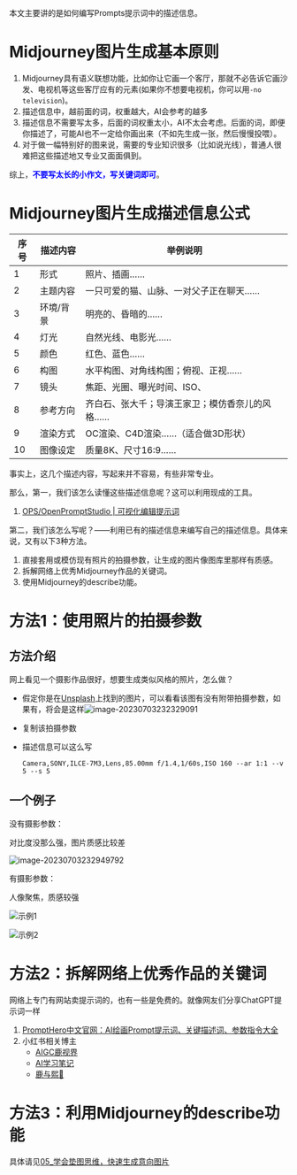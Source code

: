 本文主要讲的是如何编写Prompts提示词中的描述信息。

# Midjourney图片生成基本原则

1. Midjourney具有语义联想功能，比如你让它画一个客厅，那就不必告诉它画沙发、电视机等这些客厅应有的元素(如果你不想要电视机，你可以用`-no television`)。
2. 描述信息中，越前面的词，权重越大，AI会参考的越多
3. 描述信息不需要写太多，后面的词权重太小，AI不太会考虑。后面的词，即便你描述了，可能AI也不一定给你画出来（不如先生成一张，然后慢慢投喂）。
4. 对于做一幅特别好的图来说，需要的专业知识很多（比如说光线），普通人很难把这些描述地又专业又面面俱到。

综上，<strong style="color:blue;">不要写太长的小作文，写关键词即可</strong>。

# Midjourney图片生成描述信息公式

| 序号 | 描述内容  | 举例说明                                       |
| ---- | --------- | ---------------------------------------------- |
| 1    | 形式      | 照片、插画……                                   |
| 2    | 主题内容  | 一只可爱的猫、山脉、一对父子正在聊天……         |
| 3    | 环境/背景 | 明亮的、昏暗的……                               |
| 4    | 灯光      | 自然光线、电影光……                             |
| 5    | 颜色      | 红色、蓝色……                                   |
| 6    | 构图      | 水平构图、对角线构图；俯视、正视……             |
| 7    | 镜头      | 焦距、光圈、曝光时间、ISO、                    |
| 8    | 参考方向  | 齐白石、张大千；导演王家卫；模仿香奈儿的风格…… |
| 9    | 渲染方式  | OC渲染、C4D渲染……（适合做3D形状）              |
| 10   | 图像设定  | 质量8K、尺寸16:9……                             |

事实上，这几个描述内容，写起来并不容易，有些非常专业。

那么，第一，我们该怎么读懂这些描述信息呢？这可以利用现成的工具。

1. [OPS/OpenPromptStudio | 可视化编辑提示词](https://github.com/Moonvy/OpenPromptStudio)

   

第二，我们该怎么写呢？——利用已有的描述信息来编写自己的描述信息。具体来说，又有以下3种方法。

1. 直接套用或模仿现有照片的拍摄参数，让生成的图片像图库里那样有质感。
2. 拆解网络上优秀Midjourney作品的关键词。
3. 使用Midjourney的describe功能。

# 方法1：使用照片的拍摄参数

## 方法介绍

网上看见一个摄影作品很好，想要生成类似风格的照片，怎么做？

- 假定你是在[Unsplash](https://unsplash.com/photos/a-woman-walking-down-a-sidewalk-next-to-a-tall-building-tyoyJFQUp1c)上找到的图片，可以看看该图有没有附带拍摄参数，如果有，将会是这样![image-20230703232329091](https://picture-cloud-master.oss-cn-hangzhou.aliyuncs.com/img202307032323215.png)

- 复制该拍摄参数

- 描述信息可以这么写
  ```
  Camera,SONY,ILCE-7M3,Lens,85.00mm f/1.4,1/60s,ISO 160 --ar 1:1 --v 5 --s 5

## 一个例子

没有摄影参数：

对比度没那么强，图片质感比较差

![image-20230703232949792](https://picture-cloud-master.oss-cn-hangzhou.aliyuncs.com/img202307032329863.png)

有摄影参数：

人像聚焦，质感较强

![示例1](https://picture-cloud-master.oss-cn-hangzhou.aliyuncs.com/img202307032330061.png)

![示例2](https://picture-cloud-master.oss-cn-hangzhou.aliyuncs.com/img202307032331531.png)

# 方法2：拆解网络上优秀作品的关键词

网络上专门有网站卖提示词的，也有一些是免费的。就像网友们分享ChatGPT提示词一样

1. [PromptHero中文官网：AI绘画Prompt提示词、关键描述词、参数指令大全](https://promptheroes.cn/)
2. 小红书相关博主
   - [AIGC鹿视界](https://www.xiaohongshu.com/user/profile/5944e7e750c4b47433f05620)
   - [AI学习笔记](https://www.xiaohongshu.com/user/profile/6073d38d00000000010068a6?xhsshare=CopyLink&appuid=6073d38d00000000010068a6&apptime=1679646639)
   - [鹿与熙🐰 ](https://www.xiaohongshu.com/user/profile/54e89d93d39ea2225c500f52)

# 方法3：利用Midjourney的describe功能

具体请见[05_学会垫图思维，快速生成意向图片](.\05_学会垫图思维，快速生成意向图片.md)